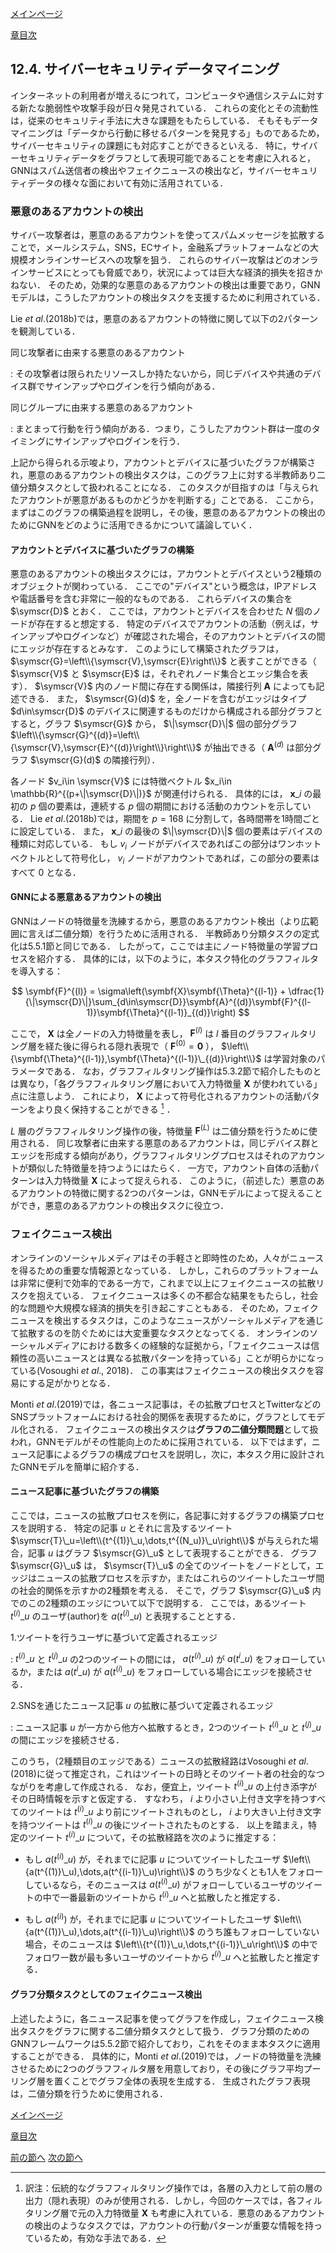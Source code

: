 [メインページ](../../index.markdown)

[章目次](./chap12.md)
## 12.4. サイバーセキュリティデータマイニング

インターネットの利用者が増えるにつれて，コンピュータや通信システムに対する新たな脆弱性や攻撃手段が日々発見されている． これらの変化とその流動性は，従来のセキュリティ手法に大きな課題をもたらしている． そもそもデータマイニングは「データから行動に移せるパターンを発見する」ものであるため，サイバーセキュリティの課題にも対応すことができるといえる． 特に，サイバーセキュリティデータをグラフとして表現可能であることを考慮に入れると，GNNはスパム送信者の検出やフェイクニュースの検出など，サイバーセキュリティデータの様々な面において有効に活用されている．

### 悪意のあるアカウントの検出

サイバー攻撃者は，悪意のあるアカウントを使ってスパムメッセージを拡散することで，メールシステム，SNS，ECサイト，金融系プラットフォームなどの大規模オンラインサービスへの攻撃を狙う． これらのサイバー攻撃はどのオンラインサービスにとっても脅威であり，状況によっては巨大な経済的損失を招きかねない． そのため，効果的な悪意のあるアカウントの検出は重要であり，GNNモデルは，こうしたアカウントの検出タスクを支援するために利用されている．

Lie *et al*.(2018b)では，悪意のあるアカウントの特徴に関して以下の2パターンを観測している．

同じ攻撃者に由来する悪意のあるアカウント

:   その攻撃者は限られたリソースしか持たないから，同じデバイスや共通のデバイス群でサインアップやログインを行う傾向がある．

同じグループに由来する悪意のあるアカウント

:   まとまって行動を行う傾向がある．つまり，こうしたアカウント群は一度のタイミングにサインアップやログインを行う．

上記から得られる示唆より，アカウントとデバイスに基づいたグラフが構築され，悪意のあるアカウントの検出タスクは，このグラフ上に対する半教師あり二値分類タスクとして扱われることになる． このタスクが目指すのは「与えられたアカウントが悪意があるものかどうかを判断する」ことである． ここから，まずはこのグラフの構築過程を説明し，その後，悪意のあるアカウントの検出のためにGNNをどのように活用できるかについて議論していく．

#### アカウントとデバイスに基づいたグラフの構築

悪意のあるアカウントの検出タスクには，アカウントとデバイスという2種類のオブジェクトが関わっている． ここでの"デバイス"という概念は，IPアドレスや電話番号を含む非常に一般的なものである． これらデバイスの集合を $\symscr{D}$ とおく． ここでは，アカウントとデバイスを合わせた $N$ 個のノードが存在すると想定する． 特定のデバイスでアカウントの活動（例えば，サインアップやログインなど）が確認された場合，そのアカウントとデバイスの間にエッジが存在するとみなす． このようにして構築されたグラフは， $\symscr{G}=\left\\{\symscr{V},\symscr{E}\right\\}$ と表すことができる（ $\symscr{V}$ と $\symscr{E}$ は，それぞれノード集合とエッジ集合を表す）．  $\symscr{V}$ 内のノード間に存在する関係は，隣接行列 $\symbf{A}$ によっても記述できる． また， $\symscr{G}(d)$ を，全ノードを含むがエッジはタイプ $d\in\symscr{D}$ のデバイスに関連するものだけから構成される部分グラフとすると，グラフ $\symscr{G}$ から， $\|\symscr{D}\|$ 個の部分グラフ $\left\\{\symscr{G}^{(d)}=\left\\{\symscr{V},\symscr{E}^{(d)}\right\\}\right\\}$ が抽出できる（ $\symbf{A}^{(d)}$ は部分グラフ $\symscr{G}(d)$ の隣接行列）．

各ノード $v_i\in \symscr{V}$ には特徴ベクトル $x_i\in \mathbb{R}^{(p+\|\symscr{D}\|)}$ が関連付けられる． 具体的には， $\symbf{x}\_i$ の最初の $p$ 個の要素は，連続する $p$ 個の期間における活動のカウントを示している． Lie *et al*.(2018b)では，期間を $p=168$ に分割して，各時間帯を1時間ごとに設定している． また， $\symbf{x}\_i$ の最後の $\|\symscr{D}\|$ 個の要素はデバイスの種類に対応している． もし $v_i$ ノードがデバイスであればこの部分はワンホットベクトルとして符号化し， $v_i$ ノードがアカウントであれば，この部分の要素はすべて $0$ となる．

#### GNNによる悪意あるアカウントの検出

GNNはノードの特徴量を洗練するから，悪意のあるアカウント検出（より広範囲に言えば二値分類）を行うために活用される． 半教師あり分類タスクの定式化は5.5.1節と同じである． したがって，ここでは主にノード特徴量の学習プロセスを紹介する． 具体的には，以下のように，本タスク特化のグラフフィルタを導入する：  

$$
 \symbf{F}^{(l)} = \sigma\left(\symbf{X}\symbf{\Theta}^{(l-1)} + \dfrac{1}{\|\symscr{D}\|}\sum_{d\in\symscr{D}}\symbf{A}^{(d)}\symbf{F}^{(l-1)}\symbf{\Theta}^{(l-1)}_{(d)}\right) $$


  ここで， $\symbf{X}$ は全ノードの入力特徴量を表し， $\symbf{F}^{(l)}$ は $l$ 番目のグラフフィルタリング層を経た後に得られる隠れ表現で（ $\symbf{F}^{(0)} = \symbf{0}$ ）， $\left\\{\symbf{\Theta}^{(l-1)},\symbf{\Theta}^{(l-1)}\_{(d)}\right\\}$ は学習対象のパラメータである． なお，グラフフィルタリング操作は5.3.2節で紹介したものとは異なり，「各グラフフィルタリング層において入力特徴量 $\symbf{X}$ が使われている」点に注意しよう． これにより， $\symbf{X}$ によって符号化されるアカウントの活動パターンをより良く保持することができる [^4]
．

 $L$ 層のグラフフィルタリング操作の後，特徴量 $\symbf{F}^{(L)}$ は二値分類を行うために使用される． 同じ攻撃者に由来する悪意のあるアカウントは，同じデバイス群とエッジを形成する傾向があり，グラフフィルタリングプロセスはそれのアカウントが類似した特徴量を持つようにはたらく． 一方で，アカウント自体の活動パターンは入力特徴量 $\symbf{X}$ によって捉えられる． このように，（前述した）悪意のあるアカウントの特徴に関する2つのパターンは，GNNモデルによって捉えることができ，悪意のあるアカウントの検出タスクに役立つ．

### フェイクニュース検出

オンラインのソーシャルメディアはその手軽さと即時性のため，人々がニュースを得るための重要な情報源となっている． しかし，これらのプラットフォームは非常に便利で効率的である一方で，これまで以上にフェイクニュースの拡散リスクを抱えている． フェイクニュースは多くの不都合な結果をもたらし，社会的な問題や大規模な経済的損失を引き起こすこともある． そのため，フェイクニュースを検出するタスクは，このようなニュースがソーシャルメディアを通じて拡散するのを防ぐためには大変重要なタスクとなってくる． オンラインのソーシャルメディアにおける数多くの経験的な証拠から，「フェイクニュースは信頼性の高いニュースとは異なる拡散パターンを持っている」ことが明らかになっている(Vosoughi *et al*., 2018)． この事実はフェイクニュースの検出タスクを容易にする足がかりとなる．

Monti *et al*.(2019)では，各ニュース記事は，その拡散プロセスとTwitterなどのSNSプラットフォームにおける社会的関係を表現するために，グラフとしてモデル化される． フェイクニュースの検出タスクは**グラフの二値分類問題**として扱われ，GNNモデルがその性能向上のために採用されている． 以下ではまず，ニュース記事によるグラフの構成プロセスを説明し，次に，本タスク用に設計されたGNNモデルを簡単に紹介する．

#### ニュース記事に基づいたグラフの構築

ここでは，ニュースの拡散プロセスを例に，各記事に対するグラフの構築プロセスを説明する． 特定の記事 $u$ とそれに言及するツイート $\symscr{T}\_u=\left\\{t^{(1)}\_u,\dots,t^{(N_u)}\_u\right\\}$ が与えられた場合，記事 $u$ はグラフ $\symscr{G}\_u$ として表現することができる． グラフ $\symscr{G}\_u$ は， $\symscr{T}\_u$ の全てのツイートをノードとして，エッジはニュースの拡散プロセスを示すか，またはこれらのツイートしたユーザ間の社会的関係を示すかの2種類を考える． そこで，グラフ $\symscr{G}\_u$ 内でのこの2種類のエッジについて以下で説明する． ここでは，あるツイート $t^{(i)}\_u$ のユーザ(author)を $a(t^{(i)}\_u)$ と表現することとする．

1.ツイートを行うユーザに基づいて定義されるエッジ

:    $t^{(i)}\_u$ と $t^{(j)}\_u$ の2つのツイートの間には， $a(t^{(i)}\_u)$ が $a(t^{i}\_u)$ をフォローしているか，または $a(t^{i}\_u)$ が $a(t^{(i)}\_u)$ をフォローしている場合にエッジを接続させる．

2.SNSを通じたニュース記事 $u$ の拡散に基づいて定義されるエッジ

:   ニュース記事 $u$ が一方から他方へ拡散するとき，2つのツイート $t^{(i)}\_u$ と $t^{(j)}\_u$ の間にエッジを接続させる．

このうち，（2種類目のエッジである）ニュースの拡散経路はVosoughi *et al*.(2018)に従って推定され，これはツイートの日時とそのツイート者の社会的なつながりを考慮して作成される． なお，便宜上，ツイート $t^{(i)}\_u$ の上付き添字がその日時情報を示すと仮定する． すなわち， $i$ より小さい上付き文字を持つすべてのツイートは $t^{(i)}\_u$ より前にツイートされものとし， $i$ より大きい上付き文字を持つツイートは $t^{(i)}\_u$ の後にツイートされたものとする． 以上を踏まえ，特定のツイート $t^{(i)}\_u$ について，その拡散経路を次のように推定する：

-   もし $a(t^{(i)}\_u)$ が，それまでに記事 $u$ についてツイートしたユーザ $\left\\{a(t^{(1)}\_u),\dots,a(t^{(i-1)}\_u)\right\\}$ のうち少なくとも1人をフォローしているなら，そのニュースは $a(t^{(i)}\_u)$ がフォローしているユーザのツイートの中で一番最新のツイートから $t^{(i)}\_u$ へと拡散したと推定する．

-   もし $a(t^{(i)})$ が，それまでに記事 $u$ についてツイートしたユーザ $\left\\{a(t^{(1)}\_u),\dots,a(t^{(i-1)}\_u)\right\\}$ のうち誰もフォローしていない場合，そのニュースは $\left\\{t^{(1)}\_u,\dots,t^{(i-1)}\_u\right\\}$ の中でフォロワー数が最も多いユーザのツイートから $t^{(i)}\_u$ へと拡散したと推定する．

#### グラフ分類タスクとしてのフェイクニュース検出

上述したように，各ニュース記事を使ってグラフを作成し，フェイクニュース検出タスクをグラフに関する二値分類タスクとして扱う． グラフ分類のためのGNNフレームワークは5.5.2節で紹介しており，これをそのまま本タスクに適用することができる． 具体的に，Monti *et al*.(2019)では，ノードの特徴量を洗練させるために2つのグラフフィルタ層を用意しており，その後にグラフ平均プーリング層を置くことでグラフ全体の表現を生成する． 生成されたグラフ表現は，二値分類を行うために使用される．


[メインページ](../../index.markdown)

[章目次](./chap12.md)

[前の節へ](./subsection_03.md) [次の節へ](./subsection_05.md)

[^4]: 訳注：伝統的なグラフフィルタリング操作では，各層の入力として前の層の出力（隠れ表現）のみが使用される．しかし，今回のケースでは，各フィルタリング層で元の入力特徴量 $\symbf{X}$ も考慮に入れている．悪意のあるアカウントの検出のようなタスクでは，アカウントの行動パターンが重要な情報を持っているため，有効な手法である．
